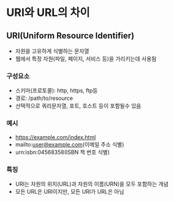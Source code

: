 # URI와 URL의 차이

## URI(Uniform Resource Identifier)

-   자원을 고유하게 식별하는 문자열
-   웹에서 특정 자원(파일, 페이지, 서비스 등)을 가리키는데 사용됨

### 구성요소

-   스키마(프로토콜): http, https, ftp등
-   경로: /path/to/resource
-   선택적으로 쿼리문자열, 포트, 호스트 등이 포함될수 있음

### 예시

-   https://example.com/index.html
-   mailto:user@example.com(이메일 주소 식별)
-   urn:isbn:04568358(ISBN 책 번호 식별)

### 특징

-   URI는 자원의 위치(URL)과 자원의 이름(URN)을 모두 포함하는 개념
-   모든 URL은 URI이지만, 모든 URI가 URL은 아님
